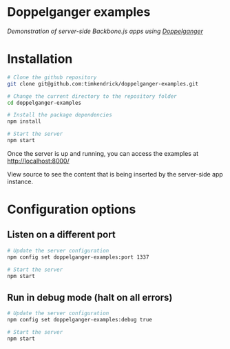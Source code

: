 Doppelganger examples
=====================

_Demonstration of server-side Backbone.js apps using [Doppelganger](https://github.com/timkendrick/doppelganger)_


# Installation

```bash
# Clone the github repository
git clone git@github.com:timkendrick/doppelganger-examples.git

# Change the current directory to the repository folder
cd doppelganger-examples

# Install the package dependencies
npm install

# Start the server
npm start
```

Once the server is up and running, you can access the examples at [http://localhost:8000/](http://localhost:8000/)

View source to see the content that is being inserted by the server-side app instance. 


# Configuration options

## Listen on a different port

```bash
# Update the server configuration
npm config set doppelganger-examples:port 1337

# Start the server
npm start
```

## Run in debug mode (halt on all errors)

```bash
# Update the server configuration
npm config set doppelganger-examples:debug true

# Start the server
npm start
```